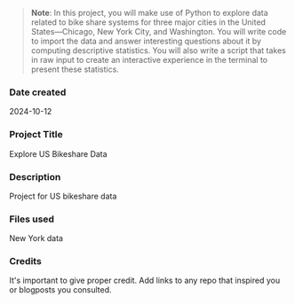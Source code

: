 >**Note**: In this project, you will make use of Python to explore data related to bike share systems for three major cities in the United States—Chicago, New York City, and Washington. You will write code to import the data and answer interesting questions about it by computing descriptive statistics. You will also write a script that takes in raw input to create an interactive experience in the terminal to present these statistics.

### Date created
2024-10-12

### Project Title
Explore US Bikeshare Data

### Description
Project for US bikeshare data

### Files used
New York data

### Credits
It's important to give proper credit. Add links to any repo that inspired you or blogposts you consulted.

